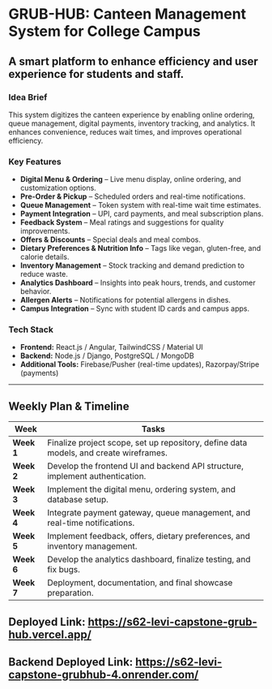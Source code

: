 # GRUB-HUB: Canteen Management System for College Campus

## A smart platform to enhance efficiency and user experience for students and staff.

### **Idea Brief**
This system digitizes the canteen experience by enabling online ordering, queue management, digital payments, inventory tracking, and analytics. It enhances convenience, reduces wait times, and improves operational efficiency.

### **Key Features**
- **Digital Menu & Ordering** – Live menu display, online ordering, and customization options.
- **Pre-Order & Pickup** – Scheduled orders and real-time notifications.
- **Queue Management** – Token system with real-time wait time estimates.
- **Payment Integration** – UPI, card payments, and meal subscription plans.
- **Feedback System** – Meal ratings and suggestions for quality improvements.
- **Offers & Discounts** – Special deals and meal combos.
- **Dietary Preferences & Nutrition Info** – Tags like vegan, gluten-free, and calorie details.
- **Inventory Management** – Stock tracking and demand prediction to reduce waste.
- **Analytics Dashboard** – Insights into peak hours, trends, and customer behavior.    
- **Allergen Alerts** – Notifications for potential allergens in dishes.
- **Campus Integration** – Sync with student ID cards and campus apps.

### **Tech Stack**
- **Frontend:** React.js / Angular, TailwindCSS / Material UI
- **Backend:** Node.js / Django, PostgreSQL / MongoDB
- **Additional Tools:** Firebase/Pusher (real-time updates), Razorpay/Stripe (payments)

---

## **Weekly Plan & Timeline**
| **Week**  | **Tasks**  |
|-----------|-----------|
| **Week 1** | Finalize project scope, set up repository, define data models, and create wireframes. |
| **Week 2** | Develop the frontend UI and backend API structure, implement authentication. |
| **Week 3** | Implement the digital menu, ordering system, and database setup. |
| **Week 4** | Integrate payment gateway, queue management, and real-time notifications. |
| **Week 5** | Implement feedback, offers, dietary preferences, and inventory management. |
| **Week 6** | Develop the analytics dashboard, finalize testing, and fix bugs. |
| **Week 7** | Deployment, documentation, and final showcase preparation. |

## Deployed Link: https://s62-levi-capstone-grub-hub.vercel.app/
## Backend Deployed Link:  https://s62-levi-capstone-grubhub-4.onrender.com/


